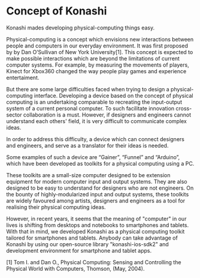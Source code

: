 # Concept of Konashi

Konashi mades developing physical-computing things easy.  

Physical-computing is a concept which envisions new interactions between people and computers in our everyday environment. It was first proposed by by Dan O’Sullivan of New York University[1]. This concept is expected to make possible interactions which are beyond the limitations of current computer systems. For example, by measuring the movements of players, Kinect for Xbox360 changed the way people play games and experience entertaiment.

But there are some large difficulties faced when trying to design a physical-computing interface. Developing a device based on the concept of physical computing is an undertaking comparable to recreating the input-output system of a current personal computer. To such facilitate innovation cross-sector collaboration is a must. However, if designers and engineers cannot understand each others' field, it is very difficult to communicate complex ideas.

In order to address this difficulty, a device which can connect designers and engineers, and serve as a translator for their ideas is needed.

Some examples of such a device are “Gainer”, “Funnel” and “Arduino”, which have been developed as toolkits for a physical computing using a PC.

These toolkits are a small-size computer designed to be extension equipment for modern computer input and output systems. They are also designed to be easy to understand for designers who are not engineers. On the bounty of highly-modularized input and output systems, these toolkits are widely favoured among artists, designers and engineers as a tool for realising their physical computing ideas.

However, in recent years, it seems that the meaning of "computer" in our lives is shifting from desktops and notebooks to smartphones and tablets. With that in mind, we developed Konashi as a physical computing toolkit tailored for smartphones and tablets. Anybody can take advantage of Konashi by using our open-source library "konashi-ios-sdk2" and development environment for smartphone and tablet apps.

[1] Tom I. and Dan O., Physical Computing: Sensing and Controlling the Physical World with Computers, Thomson, (May, 2004).

